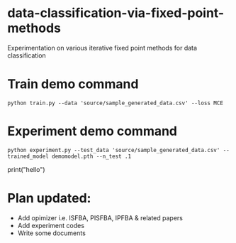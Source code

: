 <head>
    <title></title>
    <link rel="stylesheet" href="https://pyscript.net/alpha/pyscript.css" />
    <script defer src="https://pyscript.net/alpha/pyscript.js"></script>
</head>

# data-classification-via-fixed-point-methods
Experimentation on various iterative fixed point methods for data classification

# Train demo command
```
python train.py --data 'source/sample_generated_data.csv' --loss MCE
```
# Experiment demo command
```
python experiment.py --test_data 'source/sample_generated_data.csv' --trained_model demomodel.pth --n_test .1
```
<body>
    <py-script>print("hello")</py-script>
</body>

# Plan updated:
- Add opimizer i.e. ISFBA, PISFBA, IPFBA & related papers
- Add experiment codes
- Write some documents

